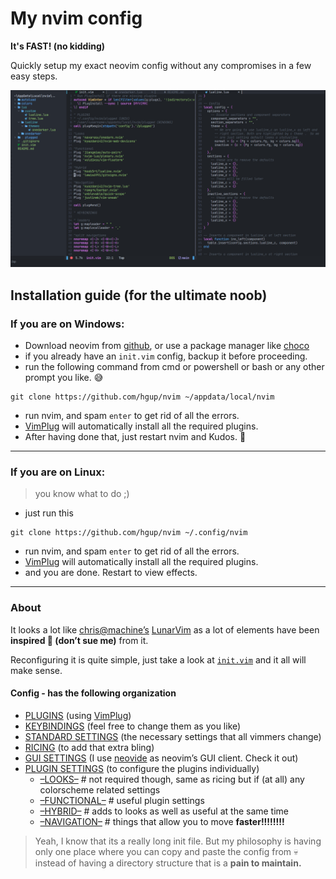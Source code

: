 # My nvim config

**It's FAST! (no kidding)**

Quickly setup my exact neovim config without any compromises in a few easy steps.

![screenshot](screenshot.png)

## Installation guide (for the ultimate noob)

### If you are on Windows:
- Download neovim from [github](https://github.com/neovim/neovim/releases/tag/v0.5.0), or use a package manager like [choco](https://chocolatey.org/)
- if you already have an `init.vim` config, backup it before proceeding.
- run the following command from cmd or powershell or bash or any other prompt you like. :sweat_smile:
```git
git clone https://github.com/hgup/nvim ~/appdata/local/nvim
```
- run nvim, and spam `enter` to get rid of all the errors.
- [VimPlug](https://github.com/junegunn/vim-plug) will automatically install all the required plugins.
- After having done that, just restart nvim and Kudos. :tada:

---
### If you are on Linux:
> you know what to do ;)
- just run this
```git
git clone https://github.com/hgup/nvim ~/.config/nvim
```
- run nvim, and spam `enter` to get rid of all the errors.
- [VimPlug](https://github.com/junegunn/vim-plug) will automatically install all the required plugins.
- and you are done. Restart to view effects.

---

### About

It looks a lot like [chris@machine’s](https://github.com/ChristianChiarulli)  [LunarVim](https://github.com/lunarvim/lunarvim) as a lot of elements have been **inspired :eyes: (don’t sue me)** from it.

Reconfiguring it is quite simple, just take a look at [`init.vim`](https://github.com/hgup/nvim/blob/main/init.vim) and it all will make sense.

#### Config - has the following organization

- [PLUGINS](https://github.com/hgup/nvim/blob/main/init.vim#:~:text=%5C%7C%20endif-,%22%20PLUGINS,-%22%20~/.config/nvim/plugged) (using [VimPlug](https://github.com/junegunn/vim-plug))
- [KEYBINDINGS](https://github.com/hgup/nvim/blob/main/init.vim#:~:text=call%20plug%23end()-,%22%20KEYBINDINGS,-%22%20leaders) (feel free to change them as you like)
- [STANDARD SETTINGS](https://github.com/hgup/nvim/blob/main/init.vim#:~:text=nnoremap%20J%20mzJz%60v-,%22%20STANDARD%20SETTINGS,-%22%20natural%20split%20settings) (the necessary settings that all vimmers change)
- [RICING](https://github.com/hgup/nvim/blob/main/init.vim#:~:text=augroup%20END-,%22%20RICING,-%22%20true%20colours) (to add that extra bling)
- [GUI SETTINGS](https://github.com/hgup/nvim/blob/main/init.vim#:~:text=colorscheme%20onedarker-,%22%20GUI%20SETTINGS,-%22%20standard) (I use [neovide](https://github.com/neovide/neovide) as neovim’s GUI client. Check it out)
- [PLUGIN SETTINGS](https://github.com/hgup/nvim/blob/main/init.vim#:~:text=call%20Neovide_fullscreen()%3Ccr%3E-,%22%20PLUGIN%20SETTINGS,-%22%20---%20LOOKS%20---) (to configure the plugins individually)
  - [–LOOKS–](https://github.com/hgup/nvim/blob/main/init.vim#:~:text=%22%20----,LOOKS,----) # not required though, same as ricing but if (at all) any colorscheme related settings
  - [–FUNCTIONAL–](https://github.com/hgup/nvim/blob/main/init.vim#:~:text=%22%20----,FUNCTIONAL,----) # useful plugin settings
  - [–HYBRID–](https://github.com/hgup/nvim/blob/main/init.vim#:~:text=%22%20----,HYBRID,----) # adds to looks as well as useful at the same time
  - [–NAVIGATION–](https://github.com/hgup/nvim/blob/main/init.vim#:~:text=%22%20----,NAVIGATION,----) # things that allow you to move **faster!!!!!!!!**

> Yeah, I know that its a really long init file. But my philosophy is having only one place where you can copy and paste the config from :skull: instead of having a directory structure that is a **pain to maintain.** 

